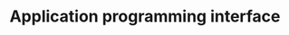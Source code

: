 ---
# This topic lives at
# https://digital.gov/topics/application-programming-interface

slug: "application-programming-interface"

# Topic Title
title: "Application programming interface"

# description — keep it short and clear
summary: ""


# Weight
weight: 1

# For more information on managing topics,
# see https://github.com/GSA/digitalgov.gov/wiki
---